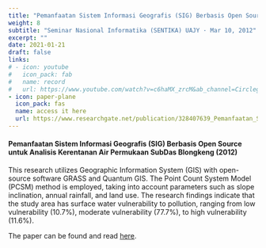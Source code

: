 ```yaml
---
title: "Pemanfaatan Sistem Informasi Geografis (SIG) Berbasis Open Source untuk Analisis Kerentanan Air Permukaan SubDas Blongkeng (2012)"
weight: 8
subtitle: "Seminar Nasional Informatika (SENTIKA) UAJY · Mar 10, 2012"
excerpt: ""
date: 2021-01-21
draft: false
links:
# - icon: youtube
#   icon_pack: fab
#   name: record
#   url: https://www.youtube.com/watch?v=c6haMX_zrcM&ab_channel=CirclegeoMedia
- icon: paper-plane
  icon_pack: fas
  name: access it here
  url: https://www.researchgate.net/publication/328407639_Pemanfaatan_Sistem_Informasi_Geografis_SIG_Berbasis_Open_Source_untuk_Analisis_Kerentanan_Air_Permukaan_SubDas_Blongkeng
---
```


#### Pemanfaatan Sistem Informasi Geografis (SIG) Berbasis Open Source untuk Analisis Kerentanan Air Permukaan SubDas Blongkeng (2012)

This research utilizes Geographic Information System (GIS) with open-source software GRASS and Quantum GIS. The Point Count System Model (PCSM) method is employed, taking into account parameters such as slope inclination, annual rainfall, and land use. The research findings indicate that the study area has surface water vulnerability to pollution, ranging from low vulnerability (10.7%), moderate vulnerability (77.7%), to high vulnerability (11.6%).

The paper can be found and read [here](https://www.researchgate.net/publication/328407639_Pemanfaatan_Sistem_Informasi_Geografis_SIG_Berbasis_Open_Source_untuk_Analisis_Kerentanan_Air_Permukaan_SubDas_Blongkeng).
